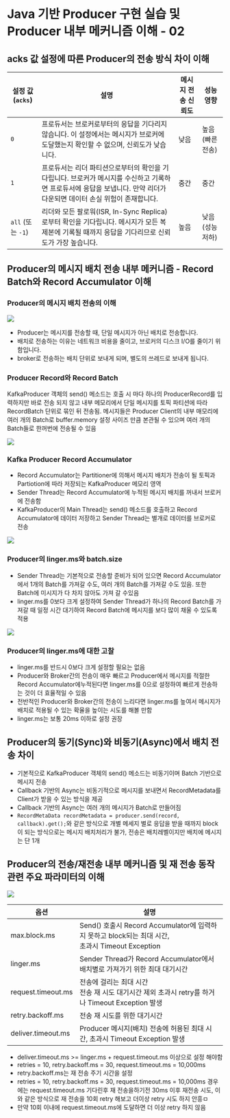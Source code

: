 # Java 기반 Producer 구현 실습 및 Producer 내부 메커니즘 이해 - 02

## acks 값 설정에 따른 Producer의 전송 방식 차이 이해

| 설정 값 (`acks`)   | 설명                                                                                             | 메시지 전송 신뢰도 | 성능 영향      |
|-----------------|------------------------------------------------------------------------------------------------|------------|------------|
| `0`             | 프로듀서는 브로커로부터의 응답을 기다리지 않습니다. 이 설정에서는 메시지가 브로커에 도달했는지 확인할 수 없으며, 신뢰도가 낮습니다.                     | 낮음         | 높음 (빠른 전송) |
| `1`             | 프로듀서는 리더 파티션으로부터의 확인을 기다립니다. 브로커가 메시지를 수신하고 기록하면 프로듀서에 응답을 보냅니다. 만약 리더가 다운되면 데이터 손실 위험이 존재합니다. | 중간         | 중간         |
| `all` (또는 `-1`) | 리더와 모든 팔로워(ISR, In-Sync Replica)로부터 확인을 기다립니다. 메시지가 모든 복제본에 기록될 때까지 응답을 기다리므로 신뢰도가 가장 높습니다.    | 높음         | 낮음 (성능 저하) |

## Producer의 메시지 배치 전송 내부 메커니즘 - Record Batch와 Record Accumulator 이해

### Producer의 메시지 배치 전송의 이해

![](/images/kafka-01.png)

* Producer는 메시지를 전송할 때, 단일 메시지가 아닌 배치로 전송합니다.
* 배치로 전송하는 이유는 네트워크 비용을 줄이고, 브로커의 디스크 I/O를 줄이기 위함입니다.
* broker로 전송하는 배치 단위로 보내게 되며, 별도의 쓰레드로 보내게 됩니다.

### Producer Record와 Record Batch

KafkaProducer 객체의 send() 메소드는 호출 시 마다 하나의 ProducerRecord를 입력하지만 바로 전송 되지 않고 내부 메모리에서 단일 메시지를 토픽 파티션에 따라 RecordBatch 단위로 묶인 뒤 전송됨. 메시지들은 Producer Client의 내부 매모리에 여러 개의 Batch로 buffer.memory 설정 사이즈 만큼 본관될 수 있으며 여러 개의 Batch들로 한꺼번에 전송될 수 있음

![](/images/kafka-02.png)

### Kafka Producer Record Accumulator

* Record Accumulator는 Partitioner에 의해서 메시지 배치가 전송이 될 토픽과 Partiotion에 따라 저장되는 KafkaProducer 메모리 영역
* Sender Thread는 Record Accumulator에 누적된 메시지 배치를 꺼내서 브로커에 전송함
* KafkaProducer의 Main Thread는 send() 메소드를 호출하고 Record Accumulator에 데이터 저장하고 Sender Thread는 별개로 데이터를 브로커로 전송

![](/images/kafka-03.png)

### Producer의 linger.ms와 batch.size

* Sender Thread는 기본적으로 전송할 준비가 되어 있으면 Record Accumulator에서 1개의 Batch를 가져갈 수도, 여러 개의 Batch를 가져갈 수도 있음. 또한 Batch에 미시지가 다 차지 않아도 가져 갈 수있음
* linger.ms를 0보다 크게 설정하여 Sender Thread가 하나의 Record Batch를 가져갈 때 일정 시간 대기하여 Record Batch에 메시지를 보다 많이 채울 수 있도록 적용

![](/images/kafka-04.png)

### Producer의 linger.ms에 대한 고찰

* linger.ms를 반드시 0보다 크게 설정할 필요는 없음
* Producer와 Broker간의 전송이 매우 빠르고 Producer에서 메시지를 적절한 Record Accumulator에누적된다면 linger.ms를 0으로 설정하여 빠르게 전송하는 것이 더 효율적일 수 있음
* 전반적인 Producer와 Broker간의 전송이 느리다면 linger.ms를 높여서 메시지가 배치로 적용될 수 있는 확율을 높이는 시도를 해볼 만함
* linger.ms는 보통 20ms 이하로 설정 권장

## Producer의 동기(Sync)와 비동기(Async)에서 배치 전송 차이

* 기본적으로 KafkaProducer 객체의 send() 메소드는 비동기이며 Batch 기반으로 메시지 전송
* Callback 기반의 Async는 비동기적으로 메시지를 보내면서 RecordMetadata를 Client가 받을 수 있는 방식을 제공
* Callback 기반의 Async는 여러 개의 메시지가 Batch로 만들어짐
* `RecordMetaData recordMetadata = producer.send(record, callback).get();`와 같은 방식으로 개별 메세지 별로 응답을 받을 때까지 block이 되는 방식으로는 메시지 배치처리가 불가, 전송은 배치레벨이지만 배치에 메시지는 단 1개

## Producer의 전송/재전송 내부 메커니즘 및 재 전송 동작 관련 주요 파라미터의 이해

![](/images/kafka-05.png)

| 옵션                 | 설명                                                                               |
|--------------------|----------------------------------------------------------------------------------|
| max.block.ms       | Send() 호출시 Record Accumulator에 입력하지 못하고 block되는 최대 시간,<br/> 초과시 Timeout Exception |
| linger.ms          | Sender Thread가 Record Accumulator에서 배치별로 가져가기 위한 최대 대기시간                         |
| request.timeout.ms | 전송에 걸리는 최대 시간 <br/> 전송 재 시도 대기시간 제외 초과시 retry를 하거나 Timeout Exception 발생          |
| retry.backoff.ms   | 전송 재 시도를 위한 대기시간                                                                 |
| deliver.timeout.ms | Producer 메시지(배치) 전송에 허용된 최대 시간, 초과시 Timeout Exception 발생                         |

* deliver.timeout.ms >= linger.ms + request.timeout.ms 이상으로 설정 해야함
* retries = 10, retry.backoff.ms = 30, request.timeout.ms = 10,000ms
* retry.backoff.ms는 재 전송 주기 시간을 설정
* retries = 10, retry.backoff.ms = 30, request.timeout.ms = 10,000ms 경우에는 request.timeout.ms 기다린후 재 전송을하기전 30ms 이후 재전송 시도, 이와 같은 방식으로 재 전송을 10회 retry 해보고 더이상 retry 시도 하지 안흥ㅁ
* 만약 10회 이내에 request.timeout.ms에 도달하면 더 이상 retry 하지 않음